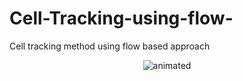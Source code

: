 # Cell-Tracking-using-flow-
Cell tracking method using flow based approach


<p align="center">
  <img src="video_track_clf_flow.avi" alt="animated" />
</p>
